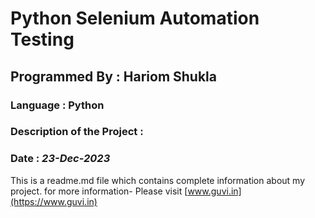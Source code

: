 # Python Selenium Automation Testing
## Programmed By : Hariom Shukla
### Language : Python
### Description of the Project :
### Date : *23-Dec-2023*
This is a readme.md file which contains complete information about my project.
for more information- Please visit 
[www.guvi.in](https://www.guvi.in)



